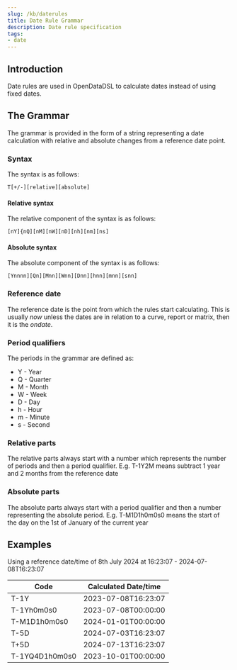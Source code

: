 ```yaml
---
slug: /kb/daterules
title: Date Rule Grammar
description: Date rule specification
tags:
- date
---
```


## Introduction
Date rules are used in OpenDataDSL to calculate dates instead of using fixed dates.

## The Grammar
The grammar is provided in the form of a string representing a date calculation with relative and absolute changes from a reference date point.

### Syntax
The syntax is as follows:

```
T[+/-][relative][absolute]
```

#### Relative syntax
The relative component of the syntax is as follows:

```
[nY]{nQ][nM][nW][nD][nh][nm][ns]
```

#### Absolute syntax
The absolute component of the syntax is as follows:

```
[Ynnnn][Qn][Mnn][Wnn][Dnn][hnn][mnn][snn]
```


### Reference date
The reference date is the point from which the rules start calculating.
This is usually *now* unless the dates are in relation to a curve, report or matrix, then it is the *ondate*.

### Period qualifiers
The periods in the grammar are defined as:

* Y - Year
* Q - Quarter
* M - Month
* W - Week
* D - Day
* h - Hour
* m - Minute
* s - Second

### Relative parts
The relative parts always start with a number which represents the number of periods and then a period qualifier.
E.g. T-1Y2M means subtract 1 year and 2 months from the reference date

### Absolute parts
The absolute parts always start with a period qualifier and then a number representing the absolute period.
E.g. T-M1D1h0m0s0 means the start of the day on the 1st of January of the current year

## Examples

Using a reference date/time of 8th July 2024 at 16:23:07 - 2024-07-08T16:23:07

|Code|Calculated Date/time|
|-|-|
|T-1Y|2023-07-08T16:23:07|
|T-1Yh0m0s0|2023-07-08T00:00:00|
|T-M1D1h0m0s0|2024-01-01T00:00:00|
|T-5D|2024-07-03T16:23:07|
|T+5D|2024-07-13T16:23:07|
|T-1YQ4D1h0m0s0|2023-10-01T00:00:00|
